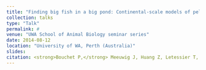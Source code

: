 ```yaml
---
title: "Finding big fish in a big pond: Continental-scale models of pelagic predator hotspots around Western Australia"
collection: talks
type: "Talk"
permalink: #
venue: "UWA School of Animal Biology seminar series"
date: 2014-08-12
location: "University of WA, Perth (Australia)"
slides:
citation: <strong>Bouchet P,</strong> Meeuwig J, Huang Z, Letessier T, Nichol S, Caley J, Watson R. 2014. Finding big fish in a big pond: Continental-scale models of pelagic predator hotspots around Western Australia. Talk at the UWA School of Animal Biology seminar series, University of WA, Perth (Australia).
---
```

